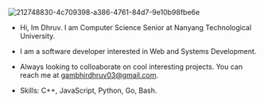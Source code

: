 ![212748830-4c709398-a386-4761-84d7-9e10b98fbe6e](https://github.com/user-attachments/assets/63f79a26-c474-46b8-85ef-76a8a21a9c95)


- Hi, Im Dhruv. I am Computer Science Senior at Nanyang Technological University.

- I am a software developer interested in Web and Systems Development.

- Always looking to colloaborate on cool interesting projects. You can reach me at gambhirdhruv03@gmail.com.

- Skills: C++, JavaScript, Python, Go, Bash.
